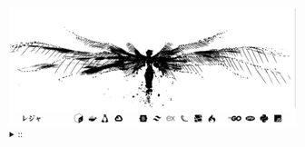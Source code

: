 <img src="./banner.png">
<details><summary> :: </summary>
<!--START_SECTION:waka-->

```
From: 09 August 2024 - To: 27 October 2025

Total Time: 2,057 hrs 2 mins

PHP                        546 hrs 21 mins //////-------------------   24.73 %
Python                     426 hrs 14 mins /////--------------------   19.29 %
Markdown                   225 hrs 25 mins ///----------------------   10.20 %
Other                      152 hrs 20 mins //-----------------------   06.90 %
```

<!--END_SECTION:waka-->
</details>
